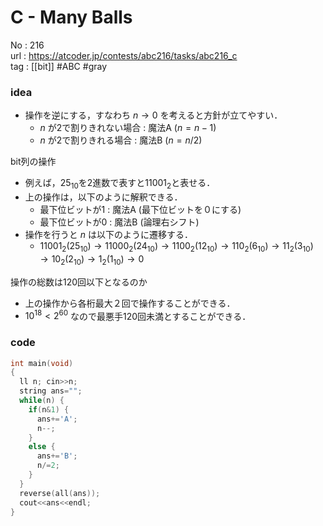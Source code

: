 # C - Many Balls

No	: 216  
url	: https://atcoder.jp/contests/abc216/tasks/abc216_c  
tag	: [[bit]]  #ABC #gray

### idea
- 操作を逆にする，すなわち $n \rightarrow 0$ を考えると方針が立てやすい．
	- $n$ が2で割りきれない場合 : 魔法A ($n=n-1$)
	- $n$ が2で割りきれる場合 : 魔法B ($n=n/2$)

bit列の操作
- 例えば，25${}_{10}$を2進数で表すと11001${}_2$と表せる．
- 上の操作は，以下のように解釈できる．
	- 最下位ビットが1 : 魔法A (最下位ビットを０にする)
	- 最下位ビットが0 : 魔法B (論理右シフト)
- 操作を行うと $n$ は以下のように遷移する．
	- $11001_2(25_{10}) \rightarrow 11000_2(24_{10}) \rightarrow 1100_2(12_{10}) \rightarrow 110_2(6_{10}) \rightarrow 11_2(3_{10}) \rightarrow 10_2(2_{10}) \rightarrow 1_2(1_{10}) \rightarrow 0$ 

操作の総数は120回以下となるのか
- 上の操作から各桁最大２回で操作することができる．
- $10^{18} \lt 2^{60}$ なので最悪手120回未満とすることができる．

### code
```cpp
int	main(void)
{
  ll n; cin>>n;
  string ans="";
  while(n) {
    if(n&1) {
      ans+='A';
      n--;
    }
    else {
      ans+='B';
      n/=2;
    }
  }
  reverse(all(ans));
  cout<<ans<<endl;
}
```